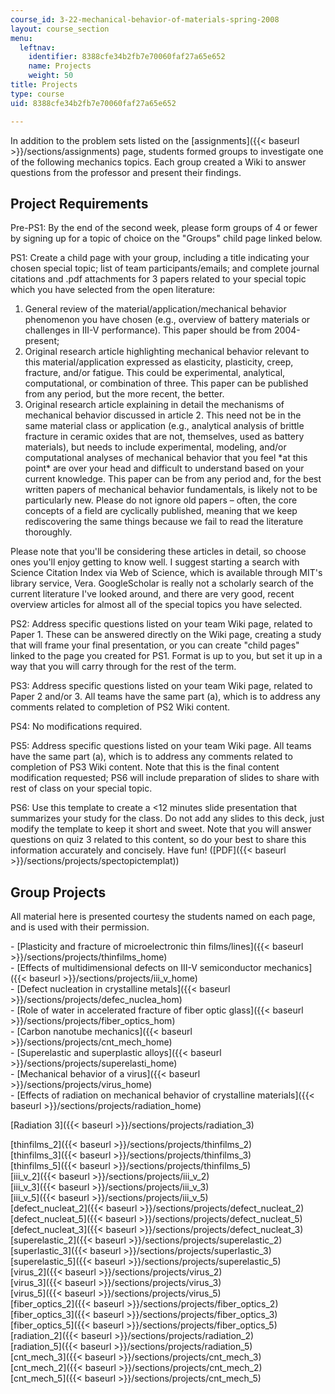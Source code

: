 ```yaml
---
course_id: 3-22-mechanical-behavior-of-materials-spring-2008
layout: course_section
menu:
  leftnav:
    identifier: 8388cfe34b2fb7e70060faf27a65e652
    name: Projects
    weight: 50
title: Projects
type: course
uid: 8388cfe34b2fb7e70060faf27a65e652

---
```


In addition to the problem sets listed on the [assignments]({{< baseurl >}}/sections/assignments) page, students formed groups to investigate one of the following mechanics topics. Each group created a Wiki to answer questions from the professor and present their findings.

Project Requirements
--------------------

Pre-PS1: By the end of the second week, please form groups of 4 or fewer by signing up for a topic of choice on the "Groups" child page linked below.

PS1: Create a child page with your group, including a title indicating your chosen special topic; list of team participants/emails; and complete journal citations and .pdf attachments for 3 papers related to your special topic which you have selected from the open literature:

1.  General review of the material/application/mechanical behavior phenomenon you have chosen (e.g., overview of battery materials or challenges in III-V performance). This paper should be from 2004-present;
2.  Original research article highlighting mechanical behavior relevant to this material/application expressed as elasticity, plasticity, creep, fracture, and/or fatigue. This could be experimental, analytical, computational, or combination of three. This paper can be published from any period, but the more recent, the better.
3.  Original research article explaining in detail the mechanisms of mechanical behavior discussed in article 2. This need not be in the same material class or application (e.g., analytical analysis of brittle fracture in ceramic oxides that are not, themselves, used as battery materials), but needs to include experimental, modeling, and/or computational analyses of mechanical behavior that you feel \*at this point\* are over your head and difficult to understand based on your current knowledge. This paper can be from any period and, for the best written papers of mechanical behavior fundamentals, is likely not to be particularly new. Please do not ignore old papers – often, the core concepts of a field are cyclically published, meaning that we keep rediscovering the same things because we fail to read the literature thoroughly.

Please note that you'll be considering these articles in detail, so choose ones you'll enjoy getting to know well. I suggest starting a search with Science Citation Index via Web of Science, which is available through MIT's library service, Vera. GoogleScholar is really not a scholarly search of the current literature I've looked around, and there are very good, recent overview articles for almost all of the special topics you have selected.

PS2: Address specific questions listed on your team Wiki page, related to Paper 1. These can be answered directly on the Wiki page, creating a study that will frame your final presentation, or you can create "child pages" linked to the page you created for PS1. Format is up to you, but set it up in a way that you will carry through for the rest of the term.

PS3: Address specific questions listed on your team Wiki page, related to Paper 2 and/or 3. All teams have the same part (a), which is to address any comments related to completion of PS2 Wiki content.

PS4: No modifications required.

PS5: Address specific questions listed on your team Wiki page. All teams have the same part (a), which is to address any comments related to completion of PS3 Wiki content. Note that this is the final content modification requested; PS6 will include preparation of slides to share with rest of class on your special topic.

PS6: Use this template to create a <12 minutes slide presentation that summarizes your study for the class. Do not add any slides to this deck, just modify the template to keep it short and sweet. Note that you will answer questions on quiz 3 related to this content, so do your best to share this information accurately and concisely. Have fun! ([PDF]({{< baseurl >}}/sections/projects/spectopictemplat))

Group Projects
--------------

All material here is presented courtesy the students named on each page, and is used with their permission.

\- [Plasticity and fracture of microelectronic thin films/lines]({{< baseurl >}}/sections/projects/thinfilms_home)  
\- [Effects of multidimensional defects on III-V semiconductor mechanics]({{< baseurl >}}/sections/projects/iii_v_home)  
\- [Defect nucleation in crystalline metals]({{< baseurl >}}/sections/projects/defec_nuclea_hom)  
\- [Role of water in accelerated fracture of fiber optic glass]({{< baseurl >}}/sections/projects/fiber_optics_hom)  
\- [Carbon nanotube mechanics]({{< baseurl >}}/sections/projects/cnt_mech_home)  
\- [Superelastic and superplastic alloys]({{< baseurl >}}/sections/projects/superelasti_home)  
\- [Mechanical behavior of a virus]({{< baseurl >}}/sections/projects/virus_home)  
\- [Effects of radiation on mechanical behavior of crystalline materials]({{< baseurl >}}/sections/projects/radiation_home)

[Radiation 3]({{< baseurl >}}/sections/projects/radiation_3)

[thinfilms\_2]({{< baseurl >}}/sections/projects/thinfilms_2)  
[thinfilms\_3]({{< baseurl >}}/sections/projects/thinfilms_3)  
[thinfilms\_5]({{< baseurl >}}/sections/projects/thinfilms_5)  
[iii\_v\_2]({{< baseurl >}}/sections/projects/iii_v_2)  
[iii\_v\_3]({{< baseurl >}}/sections/projects/iii_v_3)  
[iii\_v\_5]({{< baseurl >}}/sections/projects/iii_v_5)  
[defect\_nucleat\_2]({{< baseurl >}}/sections/projects/defect_nucleat_2)  
[defect\_nucleat\_5]({{< baseurl >}}/sections/projects/defect_nucleat_5)  
[defect\_nucleat\_3]({{< baseurl >}}/sections/projects/defect_nucleat_3)  
[superelastic\_2]({{< baseurl >}}/sections/projects/superelastic_2)  
[superlastic\_3]({{< baseurl >}}/sections/projects/superlastic_3)  
[superelastic\_5]({{< baseurl >}}/sections/projects/superelastic_5)  
[virus\_2]({{< baseurl >}}/sections/projects/virus_2)  
[virus\_3]({{< baseurl >}}/sections/projects/virus_3)  
[virus\_5]({{< baseurl >}}/sections/projects/virus_5)  
[fiber\_optics\_2]({{< baseurl >}}/sections/projects/fiber_optics_2)  
[fiber\_optics\_3]({{< baseurl >}}/sections/projects/fiber_optics_3)  
[fiber\_optics\_5]({{< baseurl >}}/sections/projects/fiber_optics_5)  
[radiation\_2]({{< baseurl >}}/sections/projects/radiation_2)  
[radiation\_5]({{< baseurl >}}/sections/projects/radiation_5)  
[cnt\_mech\_3]({{< baseurl >}}/sections/projects/cnt_mech_3)  
[cnt\_mech\_2]({{< baseurl >}}/sections/projects/cnt_mech_2)  
[cnt\_mech\_5]({{< baseurl >}}/sections/projects/cnt_mech_5)